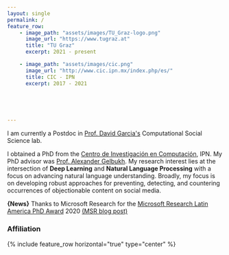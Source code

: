 ```yaml
---
layout: single
permalink: /
feature_row:
    - image_path: "assets/images/TU_Graz-logo.png"
      image_url: "https://www.tugraz.at"
      title: "TU Graz"
      excerpt: 2021 - present

    - image_path: "assets/images/cic.png"
      image_url: "http://www.cic.ipn.mx/index.php/es/"
      title: CIC - IPN
      excerpt: 2017 - 2021



   

---
```


<style>
p {
    -webkit-hyphens: auto;
    -webkit-hyphenate-limit-before: 3;
    -webkit-hyphenate-limit-after: 3;
    -webkit-hyphenate-limit-chars: 6 3 3;
    -webkit-hyphenate-limit-lines: 2;
    -webkit-hyphenate-limit-last: always;
    -webkit-hyphenate-limit-zone: 8%;
    -moz-hyphens: auto;
    -moz-hyphenate-limit-chars: 6 3 3;
    -moz-hyphenate-limit-lines: 2;
    -moz-hyphenate-limit-last: always;
    -moz-hyphenate-limit-zone: 8%;
    -ms-hyphens: auto;
    -ms-hyphenate-limit-chars: 6 3 3;
    -ms-hyphenate-limit-lines: 2;
    -ms-hyphenate-limit-last: always;
    -ms-hyphenate-limit-zone: 8%;
    hyphens: auto;
    hyphenate-limit-chars: 6 3 3;
    hyphenate-limit-lines: 2;
    hyphenate-limit-last: always;
    hyphenate-limit-zone: 8%;
}
</style>

<div>
<p>

I am currently a Postdoc in <a href="https://dgarcia.eu/">Prof. David Garcia's</a> Computational Social Science lab.

I obtained a PhD from the <a class="simple" href="http://www.cic.ipn.mx/index.php/es/">Centro de Investigación en Computación</a>, IPN. My PhD advisor was <a href="https://gelbukh.com">Prof. Alexander Gelbukh</a>. My research interest lies at the intersection of  <b>Deep Learning</b> and <b>Natural Language Processing</b> with a focus on advancing natural language understanding. Broadly, my focus is on developing robust approaches for preventing, detecting, and countering occurrences of objectionable content on social media. </p>
<p> <b>{News}</b> Thanks to Microsoft Research for the <a href="https://www.microsoft.com/en-us/research/academic-program/latin-america-phd-award/">Microsoft Research Latin America PhD Award</a> 2020 <a class="sinple" href="https://www.microsoft.com/en-us/research/blog/microsoft-research-emea-and-latin-america-phd-awards-springboard-new-ideas-across-intercontinental-research/">(MSR blog post)</a></p>
</div>

<div class="sidebar__right" style="top: -1.8rem;">
<h3 style="border-bottom: none;" > Affiliation </h3>

{% include feature_row horizontal="true" type="center" %}
</div>

